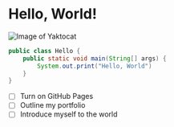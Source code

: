# Hello, World!
![Image of Yaktocat](https://octodex.github.com/images/yaktocat.png)

``` java
public class Hello {
    public static void main(String[] args) {
        System.out.print("Hello, World")
    }
}
```
- [ ] Turn on GitHub Pages
- [ ] Outline my portfolio
- [ ] Introduce myself to the world
